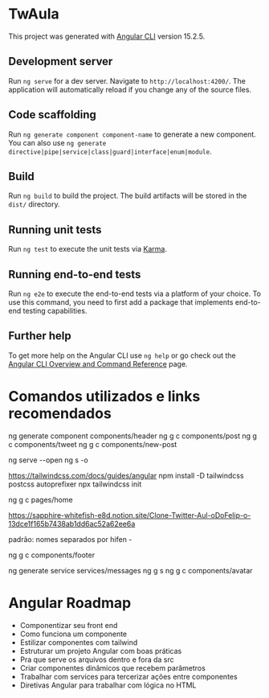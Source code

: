 # TwAula

This project was generated with [Angular CLI](https://github.com/angular/angular-cli) version 15.2.5.

## Development server

Run `ng serve` for a dev server. Navigate to `http://localhost:4200/`. The application will automatically reload if you change any of the source files.

## Code scaffolding

Run `ng generate component component-name` to generate a new component. You can also use `ng generate directive|pipe|service|class|guard|interface|enum|module`.

## Build

Run `ng build` to build the project. The build artifacts will be stored in the `dist/` directory.

## Running unit tests

Run `ng test` to execute the unit tests via [Karma](https://karma-runner.github.io).

## Running end-to-end tests

Run `ng e2e` to execute the end-to-end tests via a platform of your choice. To use this command, you need to first add a package that implements end-to-end testing capabilities.

## Further help

To get more help on the Angular CLI use `ng help` or go check out the [Angular CLI Overview and Command Reference](https://angular.io/cli) page.


# Comandos utilizados e links recomendados

ng generate component components/header
ng g c components/post
ng g c components/tweet
ng g c components/new-post

ng serve --open
ng s -o

https://tailwindcss.com/docs/guides/angular
npm install -D tailwindcss postcss autoprefixer
npx tailwindcss init

ng g c pages/home

https://sapphire-whitefish-e8d.notion.site/Clone-Twitter-Aul-oDoFelip-o-13dce1f165b7438ab1dd6ac52a62ee6a

padrão: nomes separados por hifen -

ng g c components/footer

ng generate service services/messages
ng g s
ng g c components/avatar

# Angular Roadmap
  - Componentizar seu front end
  - Como funciona um componente
  - Estilizar componentes com tailwind
  - Estruturar um projeto Angular com boas práticas
  - Pra que serve os arquivos dentro e fora da src
  - Criar componentes dinâmicos que recebem parâmetros
  - Trabalhar com services para tercerizar ações entre componentes
  - Diretivas Angular para trabalhar com lógica no HTML
